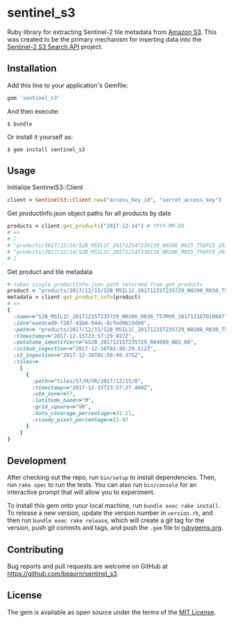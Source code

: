 # sentinel_s3

Ruby library for extracting Sentinel-2 tile metadata from [Amazon S3](https://aws.amazon.com/public-datasets/sentinel-2/).
This was created to be the primary mechanism for inserting data into the [Sentinel-2 S3 Search API](https://github.com/beaorn/s2) project.

## Installation

Add this line to your application's Gemfile:

```ruby
gem 'sentinel_s3'
```

And then execute:

    $ bundle

Or install it yourself as:

    $ gem install sentinel_s3

## Usage

Initialize SentinelS3::Client
```ruby
client = SentinelS3::Client.new("access_key_id", "secret_access_key")
```

Get productInfo.json object paths for all products by date
```ruby
products = client.get_products("2017-12-14") # YYYY-MM-DD
# =>
# [
# "products/2017/12/14/S2B_MSIL1C_20171214T230119_N0206_R015_T58FCD_20171214T234716/productInfo.json",
# "products/2017/12/14/S2B_MSIL1C_20171214T230119_N0206_R015_T58FCE_20171214T234716/productInfo.json",
# ]
```

Get product and tile metadata
```ruby
# takes single productInfo.json path returned from get_products
product = "products/2017/12/15/S2B_MSIL1C_20171215T235729_N0206_R030_T57MVR_20171216T010047productInfo.json"
metadata = client.get_product_info(product)
# =>
{
  :name=>"S2B_MSIL1C_20171215T235729_N0206_R030_T57MVR_20171216T010047",
  :id=>"eaedcad9-f287-41b8-944c-0cfed0b15db8",
  :path=> "products/2017/12/15/S2B_MSIL1C_20171215T235729_N0206_R030_T57MVR_20171216T010047",
  :timestamp=>"2017-12-15T23:57:29.027Z",
  :datatake_identifier=>"GS2B_20171215T235729_004060_N02.06",
  :scihub_ingestion=>"2017-12-16T01:46:29.112Z",
  :s3_ingestion=>"2017-12-16T01:50:49.375Z",
  :tiles=>
    [
      {
        :path=>"tiles/57/M/VR/2017/12/15/0",
        :timestamp=>"2017-12-15T23:57:27.460Z",
        :utm_zone=>57,
        :latitude_band=>"M",
        :grid_square=>"VR",
        :data_coverage_percentage=>31.21,
        :cloudy_pixel_percentage=>13.47
      }
    ]
}
```

## Development

After checking out the repo, run `bin/setup` to install dependencies. Then, run `rake spec` to run the tests. You can also run `bin/console` for an interactive prompt that will allow you to experiment.

To install this gem onto your local machine, run `bundle exec rake install`. To release a new version, update the version number in `version.rb`, and then run `bundle exec rake release`, which will create a git tag for the version, push git commits and tags, and push the `.gem` file to [rubygems.org](https://rubygems.org).

## Contributing

Bug reports and pull requests are welcome on GitHub at https://github.com/beaorn/sentinel_s3.

## License

The gem is available as open source under the terms of the [MIT License](https://opensource.org/licenses/MIT).
